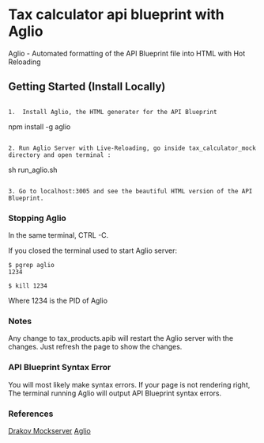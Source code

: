 # Tax calculator api blueprint with Aglio

Aglio - Automated formatting of the API Blueprint file into HTML with Hot Reloading

## Getting Started (Install Locally)
```

1.  Install Aglio, the HTML generater for the API Blueprint
```
npm install -g aglio
```

2. Run Aglio Server with Live-Reloading, go inside tax_calculator_mock directory and open terminal : 
```
sh run_aglio.sh
```

3. Go to localhost:3005 and see the beautiful HTML version of the API Blueprint.
```

### Stopping Aglio

In the same terminal, CTRL -C.

If you closed the terminal used to start Aglio server:

```
$ pgrep aglio
1234

$ kill 1234
```
Where 1234 is the PID of Aglio

### Notes

Any change to tax_products.apib will restart the Aglio server with the changes. Just refresh the page to show the changes.

### API Blueprint Syntax Error

You will most likely make syntax errors. If your page is not rendering right, The terminal running Aglio will output API Blueprint syntax errors.

### References

[Drakov Mockserver](https://github.com/Aconex/drakov)
[Aglio](https://github.com/danielgtaylor/aglio)
